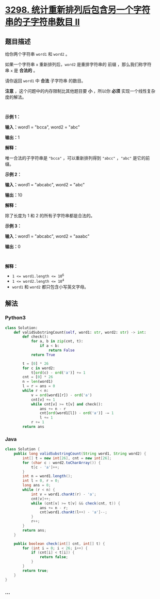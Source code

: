 # [3298. 统计重新排列后包含另一个字符串的子字符串数目 II](https://leetcode.cn/problems/count-substrings-that-can-be-rearranged-to-contain-a-string-ii)

## 题目描述

<!-- 这里写题目描述 -->

<p>给你两个字符串&nbsp;<code>word1</code> 和&nbsp;<code>word2</code>&nbsp;。</p>

<p>如果一个字符串 <code>x</code>&nbsp;重新排列后，<code>word2</code>&nbsp;是重排字符串的&nbsp;<span data-keyword="string-prefix">前缀</span>&nbsp;，那么我们称字符串&nbsp;<code>x</code>&nbsp;是&nbsp;<strong>合法的</strong>&nbsp;。</p>

<p>请你返回 <code>word1</code>&nbsp;中 <strong>合法</strong>&nbsp;<span data-keyword="substring-nonempty">子字符串</span>&nbsp;的数目。</p>

<p><strong>注意</strong>&nbsp;，这个问题中的内存限制比其他题目要&nbsp;<strong>小</strong>&nbsp;，所以你&nbsp;<strong>必须</strong>&nbsp;实现一个线性复杂度的解法。</p>

<p>&nbsp;</p>

<p><strong class="example">示例 1：</strong></p>

<div class="example-block">
<p><span class="example-io"><b>输入：</b>word1 = "bcca", word2 = "abc"</span></p>

<p><span class="example-io"><b>输出：</b>1</span></p>

<p><strong>解释：</strong></p>

<p>唯一合法的子字符串是&nbsp;<code>"bcca"</code>&nbsp;，可以重新排列得到&nbsp;<code>"abcc"</code>&nbsp;，<code>"abc"</code>&nbsp;是它的前缀。</p>
</div>

<p><strong class="example">示例 2：</strong></p>

<div class="example-block">
<p><span class="example-io"><b>输入：</b>word1 = "abcabc", word2 = "abc"</span></p>

<p><span class="example-io"><b>输出：</b>10</span></p>

<p><strong>解释：</strong></p>

<p>除了长度为 1 和 2 的所有子字符串都是合法的。</p>
</div>

<p><strong class="example">示例 3：</strong></p>

<div class="example-block">
<p><span class="example-io"><b>输入：</b>word1 = "abcabc", word2 = "aaabc"</span></p>

<p><span class="example-io"><b>输出：</b>0</span></p>
</div>

<p>&nbsp;</p>

<p><strong>解释：</strong></p>

<ul>
	<li><code>1 &lt;= word1.length &lt;= 10<sup>6</sup></code></li>
	<li><code>1 &lt;= word2.length &lt;= 10<sup>4</sup></code></li>
	<li><code>word1</code> 和&nbsp;<code>word2</code>&nbsp;都只包含小写英文字母。</li>
</ul>


## 解法

<!-- 这里可写通用的实现逻辑 -->

<!-- tabs:start -->

### **Python3**

<!-- 这里可写当前语言的特殊实现逻辑 -->

```python
class Solution:
    def validSubstringCount(self, word1: str, word2: str) -> int:
        def check():
            for a, b in zip(cnt, t):
                if a < b:
                    return False
            return True

        t = [0] * 26
        for c in word2:
            t[ord(c) - ord('a')] += 1
        cnt = [0] * 26
        n = len(word1)
        l = r = ans = 0
        while r < n:
            v = ord(word1[r]) - ord('a')
            cnt[v] += 1
            while cnt[v] >= t[v] and check():
                ans += n - r
                cnt[ord(word1[l]) - ord('a')] -= 1
                l += 1
            r += 1
        return ans
```

### **Java**

<!-- 这里可写当前语言的特殊实现逻辑 -->

```java
class Solution {
    public long validSubstringCount(String word1, String word2) {
        int[] t = new int[26], cnt = new int[26];
        for (char c : word2.toCharArray()) {
            t[c - 'a']++;
        }
        int n = word1.length();
        int l = 0, r = 0;
        long ans = 0;
        while (r < n) {
            int v = word1.charAt(r) - 'a';
            cnt[v]++;
            while (cnt[v] >= t[v] && check(cnt, t)) {
                ans += n - r;
                cnt[word1.charAt(l++) - 'a']--;
            }
            r++;
        }
        return ans;
    }

    public boolean check(int[] cnt, int[] t) {
        for (int i = 0; i < 26; i++) {
            if (cnt[i] < t[i]) {
                return false;
            }
        }
        return true;
    }
}
```

### **...**

```

```

<!-- tabs:end -->
